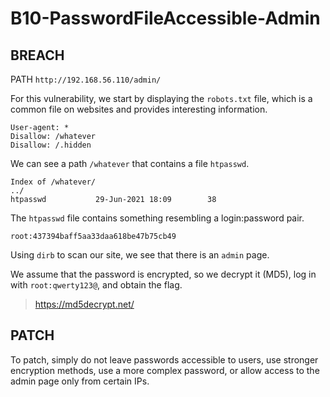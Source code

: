 # B10-PasswordFileAccessible-Admin

## BREACH

PATH `http://192.168.56.110/admin/`

For this vulnerability, we start by displaying the `robots.txt` file, which is a common file on websites and provides interesting information.

```
User-agent: *
Disallow: /whatever
Disallow: /.hidden
```

We can see a path `/whatever` that contains a file `htpasswd`.

```
Index of /whatever/
../
htpasswd           29-Jun-2021 18:09        38
```

The `htpasswd` file contains something resembling a login:password pair.

```
root:437394baff5aa33daa618be47b75cb49
```

Using `dirb` to scan our site, we see that there is an `admin` page.

We assume that the password is encrypted, so we decrypt it (MD5), log in with `root:qwerty123@`, and obtain the flag.

> https://md5decrypt.net/

## PATCH

To patch, simply do not leave passwords accessible to users, use stronger encryption methods, use a more complex password, or allow access to the admin page only from certain IPs.